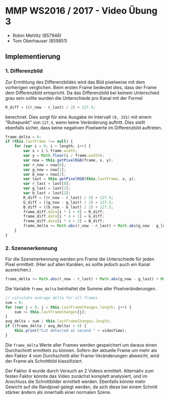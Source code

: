 # MMP WS2016 / 2017 - Video Übung 3

- Robin Mehlitz (857946)
- Tom Oberhauser (859851)

## Implementierung

### 1. Differenzbild

Zur Ermittlung des Differenzbildes wird das Bild pixelweise mit dem vorherigen verglichen.
Beim ersten Frame bedeutet dies, dass der Frame dem Differenzbild entspricht.
Da das Differenzbild bei keinem Unterschied grau sein sollte wurden die Unterschiede pro Kanal mit der Formel

```javascript
R_diff = ((r_now - r_last) / 2) + 127.5;
```

berechnet. Dies sorgt für eine Ausgabe im Intervall `(0, 255)` mit einem "Ruhepunkt" von `127,5`, wenn keine Veränderung auftritt.
Dies stellt ebenfalls sicher, dass keine negativen Pixelwerte im Differenzbild auftreten.

```javascript
frame_delta = 0;
if (this.lastFrame !== null) {
    for (var i = 0; i < length; i++) {
        var x = i % frame.width;
        var y = Math.floor(i / frame.width);
        var now = this.getPixelRGB(frame, x, y);
        var r_now = now[0];
        var g_now = now[1];
        var b_now = now[2];
        var last = this.getPixelRGB(this.lastFrame, x, y);
        var r_last = last[0];
        var g_last = last[1];
        var b_last = last[2];
        R_diff = ((r_now - r_last) / 2) + 127.5;
        G_diff = ((g_now - g_last) / 2) + 127.5;
        B_diff = ((b_now - b_last) / 2) + 127.5;
        frame_diff.data[i * 4 + 0] = R_diff;
        frame_diff.data[i * 4 + 1] = G_diff;
        frame_diff.data[i * 4 + 2] = B_diff;
        frame_delta += Math.abs(r_now - r_last) + Math.abs(g_now - g_last) + Math.abs(b_now - b_last);
    }
}
```

### 2. Szenenerkennung

Für die Szenenerkennung werden pro Frame die Unterschiede für jeden Pixel ermittelt.
(Hier auf allen Kanälen, es sollte jedoch auch ein Kanal ausreichen.)

```javascript
frame_delta += Math.abs(r_now - r_last) + Math.abs(g_now - g_last) + Math.abs(b_now - b_last);
```

Die Variable `frame_delta` beinhaltet die Summe aller Pixelveränderungen.

```javascript
// calculate average delta for all frames
sum = 0;
for (var j = 0; j < this.lastFrameChanges.length; j++) {
    sum += this.lastFrameChanges[j];
}
avg_delta = sum / this.lastFrameChanges.length;
if ((frame_delta / avg_delta) > 4) {
    this.print("Cut detected at second " + videoTime);
}
```

Die `frame_delta` Werte aller Frames werden gespeichert um daraus einen Durchschnitt ermitteln zu können.
Sofern der aktuelle Frame um mehr als den Faktor 4 vom Durchschnitt aller Frame-Veränderungen abweicht, wird der Frame als Schnittbild klassifiziert.

Der Faktor 4 wurde durch Versuch an 2 Videos ermittelt.
Alternativ zum festen Faktor könnte das Video zunächst komplett analysiert, und im Anschluss die Schnittbilder ermittelt werden.
Ebenfalls könnte mehr Gewicht auf die Randpixel gelegt werden, da sich diese bei einem Schnitt stärker ändern als innerhalb einer normalen Szene.

